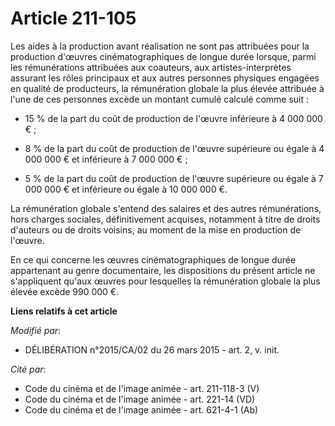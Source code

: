 # Article 211-105

Les aides à la production avant réalisation ne sont pas attribuées pour la production d'œuvres cinématographiques de longue
durée lorsque, parmi les rémunérations attribuées aux coauteurs, aux artistes-interprètes assurant les rôles principaux et
aux autres personnes physiques engagées en qualité de producteurs, la rémunération globale la plus élevée attribuée à l'une
de ces personnes excède un montant cumulé calculé comme suit :

- 15 % de la part du coût de production de l'œuvre inférieure à 4 000 000 € ;

- 8 % de la part du coût de production de l'œuvre supérieure ou égale à 4 000 000 € et inférieure à 7 000 000 € ;

- 5 % de la part du coût de production de l'œuvre supérieure ou égale à 7 000 000 € et inférieure ou égale à 10 000 000 €. 

La rémunération globale s'entend des salaires et des autres rémunérations, hors charges sociales, définitivement acquises,
notamment à titre de droits d'auteurs ou de droits voisins, au moment de la mise en production de l'œuvre. 

En ce qui concerne les œuvres cinématographiques de longue durée appartenant au genre documentaire, les dispositions du
présent article ne s'appliquent qu'aux œuvres pour lesquelles la rémunération globale la plus élevée excède 990 000 €.

**Liens relatifs à cet article**

_Modifié par_:

  - DÉLIBÉRATION n°2015/CA/02 du 26 mars 2015 - art. 2, v. init.

_Cité par_:

  - Code du cinéma et de l'image animée - art. 211-118-3 (V)
  - Code du cinéma et de l'image animée - art. 221-14 (VD)
  - Code du cinéma et de l'image animée - art. 621-4-1 (Ab)
